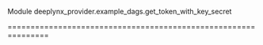 Module deeplynx_provider.example_dags.get_token_with_key_secret
===============================================================